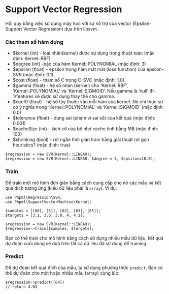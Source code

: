 # Support Vector Regression

Hồi quy bằng việc sử dụng máy học với sự hỗ trợ của vector (Epsilon-Support Vector Regression) dựa trên libsvm.

### Các tham số hàm dựng

* $kernel (int) - loại nhân(kernel) được sự dụng trong thuật toán (mặc định: Kernel::RBF)
* $degree (int) -bậc của hàm Kernel::POLYNOMIAL (mặc định: 3)
* $epsilon (float) -  epsilon trong hàm mất mát (loss function) của epsilon-SVR (mặc định: 0.1)
* $cost (float) - tham số C trong C-SVC (mặc định: 1.0)
* $gamma (float) - hệ số nhân (kernel) cho ‘Kernel::RBF’, ‘Kernel::POLYNOMIAL’ và ‘Kernel::SIGMOID’. Nếu gamma là ‘null’ thì 1/features sẽ được sử dụng thay thế cho gamma.
* $coef0 (float) - hệ số tùy thuộc vào mỗi hàm của kernel. Nó chỉ thực sự có ý nghĩa trong ‘Kernel::POLYNOMIAL’ và ‘Kernel::SIGMOID’ (mặc định: 0.0)
* $tolerance (float) - dung sai (phạm vi sai số) của kết quả (mặc định: 0.001)
* $cacheSize (int) - kích cỡ của bộ nhớ cache tính bằng MB (mặc định: 100)
* $shrinking (bool) - rút ngắn thời gian train bằng giải thuật rút gọn heuristics? (mặc định: true)

```
$regression = new SVR(Kernel::LINEAR);
$regression = new SVR(Kernel::LINEAR, $degree = 3, $epsilon=10.0);
```

### Train

Để train một mô hình đơn giản bằng cách cung cấp cho nó các mẫu và kết quả đích tương ứng (kiểu dữ liệu phải là `array`). Ví dụ:

```
use Phpml\Regression\SVR;
use Phpml\SupportVectorMachine\Kernel;

$samples = [[60], [61], [62], [63], [65]];
$targets = [3.1, 3.6, 3.8, 4, 4.1];

$regression = new SVR(Kernel::LINEAR);
$regression->train($samples, $targets);
```

Bạn có thể train cho mô hình bằng cách sử dụng nhiều mẫu dữ liệu, kết quả dự đoán cuối dùng sẽ dựa trên tất cả dữ liệu đã sử dụng để training.

### Predict

Để dự đoán kết quả đích của mẫu, ta sử dụng phương thức `predict`. Bạn có thể dự đoán cho một hoặc nhiều mẫu (array) cùng lúc:

```
$regression->predict([64])
// return 4.03
```
